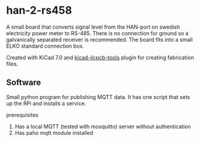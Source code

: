 # han-2-rs458
A small board that converts signal level from the HAN-port on swedish electricity power meter to RS-485. There is no connection for ground so a galvanically separated receiver is recommended. The board fits into a small ELKO standard connection box.

Created with KiCad 7.0 and [kicad-jlcpcb-tools](https://github.com/Bouni/kicad-jlcpcb-tools) plugin for creating fabrication files.

## Software
Small python program for publishing MQTT data. It has one script that sets up the RPi and installs a service.

prerequisites

1. Has a local MQTT (tested with mosquitto) server without authentication
2. Has paho mqtt module installed